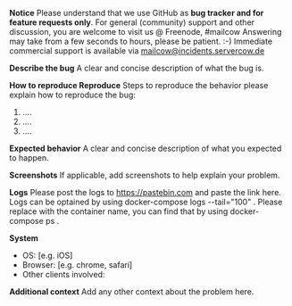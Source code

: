 **Notice**
Please understand that we use GitHub as **bug tracker and for feature requests only**.
For general (community) support and other discussion, you are welcome to visit us @ Freenode, #mailcow
Answering may take from a few seconds to hours, please be patient. :-)
Immediate commercial support is available via mailcow@incidents.servercow.de

**Describe the bug**
A clear and concise description of what the bug is.

**How to reproduce Reproduce**
Steps to reproduce the behavior please explain how to reproduce the bug:
1. ....
2. ....
3. ....

**Expected behavior**
A clear and concise description of what you expected to happen.

**Screenshots**
If applicable, add screenshots to help explain your problem.

**Logs**
Please post the logs to https://pastebin.com and paste the link here. Logs can be optained by using docker-compose logs --tail="100" <containername>. Please replace <containername> with the container name, you can find that by using docker-compose ps .

**System**
 - OS: [e.g. iOS]
 - Browser: [e.g. chrome, safari]
 - Other clients involved:

**Additional context**
Add any other context about the problem here.
